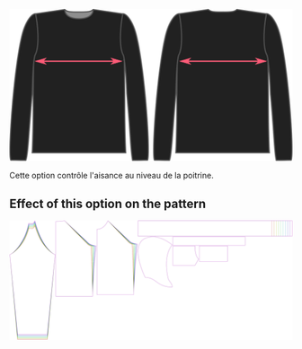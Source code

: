 ![L'aisance poitrine pour Brian](./chestease.svg)

Cette option contrôle l'aisance au niveau de la poitrine.


## Effect of this option on the pattern
![This image shows the effect of this option by superimposing several variants that have a different value for this option](hugo_chestease_sample.svg "Effect of this option on the pattern")